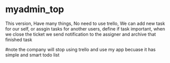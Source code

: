 # myadmin_top
This version, Have many things, No need to use trello, We can add new task for our self, or assgin tasks for another users, define if task important, when we close the ticket we send notification to the assigner and archive that finished task 

#note
the company will stop using trello and use my app
becuase it has simple and smart todo list 

